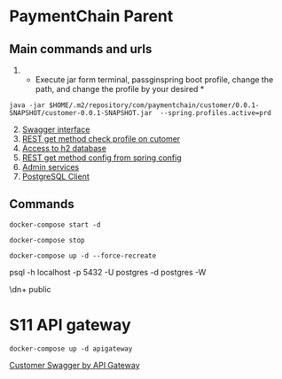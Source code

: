 # PaymentChain Parent

## Main commands and urls

1. - Execute jar form terminal, passginspring boot profile, change the path, and change the profile by your desired \*

```shell
java -jar $HOME/.m2/repository/com/paymentchain/customer/0.0.1-SNAPSHOT/customer-0.0.1-SNAPSHOT.jar  --spring.profiles.active=prd
```

2. [Swagger interface](http://localhost:8081/swagger-ui/index.html)
3. [REST get method check profile on cutomer](http://localhost:8081/customer/check)
4. [Access to h2 database](http://localhost:8081/h2-console/)
5. [REST get method config from spring config](http://localhost:8888/customer-dev/development)
6. [Admin services](http://localhost:8762/applications)
7. [PostgreSQL Client](http://localhost:80)

## Commands

```shell
docker-compose start -d
```

```shell
docker-compose stop
```

```shell
docker-compose up -d --force-recreate
```

psql -h localhost -p 5432 -U postgres -d postgres -W

\dn+ public

# S11 API gateway

```shell
docker-compose up -d apigateway
```

[Customer Swagger by API Gateway](http://localhost:8079/swagger-ui/index.html)
